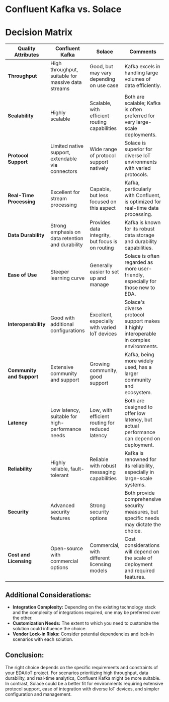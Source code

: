 # Confluent Kafka vs. Solace

# Decision Matrix

| Quality Attributes        | Confluent Kafka                                   | Solace                                           | Comments                                                                                   |
|---------------------------|---------------------------------------------------|--------------------------------------------------|--------------------------------------------------------------------------------------------|
| **Throughput**            | High throughput, suitable for massive data streams| Good, but may vary depending on use case         | Kafka excels in handling large volumes of data efficiently.                                |
| **Scalability**           | Highly scalable                                   | Scalable, with efficient routing capabilities    | Both are scalable; Kafka is often preferred for very large-scale deployments.              |
| **Protocol Support**      | Limited native support, extendable via connectors | Wide range of protocol support natively          | Solace is superior for diverse IoT environments with varied protocols.                     |
| **Real-Time Processing**  | Excellent for stream processing                   | Capable, but less focused on this aspect         | Kafka, particularly with Confluent, is optimized for real-time data processing.            |
| **Data Durability**       | Strong emphasis on data retention and durability  | Provides data integrity, but focus is on routing | Kafka is known for its robust data storage and durability capabilities.                    |
| **Ease of Use**           | Steeper learning curve                            | Generally easier to set up and manage            | Solace is often regarded as more user-friendly, especially for those new to EDA.           |
| **Interoperability**      | Good with additional configurations               | Excellent, especially with varied IoT devices    | Solace's diverse protocol support makes it highly interoperable in complex environments.   |
| **Community and Support** | Extensive community and support                   | Growing community, good support                  | Kafka, being more widely used, has a larger community and ecosystem.                       |
| **Latency**               | Low latency, suitable for high-performance needs  | Low, with efficient routing for reduced latency  | Both are designed to offer low latency, but actual performance can depend on deployment.   |
| **Reliability**           | Highly reliable, fault-tolerant                   | Reliable with robust messaging capabilities      | Kafka is renowned for its reliability, especially in large-scale systems.                  |
| **Security**              | Advanced security features                        | Strong security options                          | Both provide comprehensive security measures, but specific needs may dictate the choice.   |
| **Cost and Licensing**    | Open-source with commercial options               | Commercial, with different licensing models      | Cost considerations will depend on the scale of deployment and required features.          |


## Additional Considerations:

- **Integration Complexity:** Depending on the existing technology stack and the complexity of integrations required, one may be preferred over the other.
- **Customization Needs:** The extent to which you need to customize the solution could influence the choice.
- **Vendor Lock-in Risks:** Consider potential dependencies and lock-in scenarios with each solution.
## Conclusion:
The right choice depends on the specific requirements and constraints of your EDA/IoT project. For scenarios prioritizing high throughput, data durability, and real-time analytics, Confluent Kafka might be more suitable. In contrast, Solace could be a better fit for environments requiring extensive protocol support, ease of integration with diverse IoT devices, and simpler configuration and management.